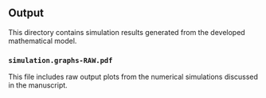 ## Output

This directory contains simulation results generated from the developed mathematical model.

### `simulation.graphs-RAW.pdf`

This file includes raw output plots from the numerical simulations discussed in the manuscript.
